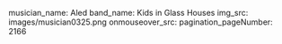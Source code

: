 musician_name: Aled
band_name: Kids in Glass Houses
img_src: images/musician0325.png
onmouseover_src: 
pagination_pageNumber: 2166